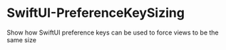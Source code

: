 # SwiftUI-PreferenceKeySizing
Show how SwiftUI preference keys can be used to force views to be the same size
